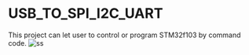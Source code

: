 # USB_TO_SPI_I2C_UART
This project can let user to control or program STM32f103 by command code.
![ss](https://user-images.githubusercontent.com/29031629/44764063-7ca2ae80-ab80-11e8-857f-64f032202ed1.PNG)
 
